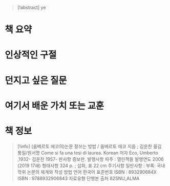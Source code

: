 > [!abstract]
> ye



# 책 요약

# 인상적인 구절

# 던지고 싶은 질문

# 여기서 배운 가치 또는 교훈

# 책 정보
> [!info] 
(움베르토 에코의)논문 잘쓰는 방법 / 움베르토 에코 지음 ; 김운찬 옮김
통일/원서명
Come si fa una tesi di laurea. Korean
저자
Eco, Umberto ,1932- 
김운찬 1957- 
판사항
증보판.
발행사항
파주 : 열린책들
발행연도
2006 (2019 17쇄)
형태사항
324 p. ; 삽화, 표 22 cm
주기사항
일반사항 : 부록: 국내 학위 논문의 체계와 작성 방법
언어
한국어
표준번호
ISBN : 893290684X
ISBN : 9788932906843
자료유형
단행본
출처
82SNU_ALMA